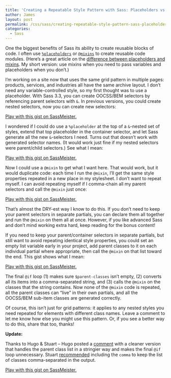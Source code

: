 ```yaml
---
title: 'Creating a Repeatable Style Pattern with Sass: Placeholders vs. Mixins'
author: James
layout: post
permalink: /css/sass/creating-repeatable-style-pattern-sass-placeholders-vs-mixins/
categories:
  - Sass
---
```

One the biggest benefits of Sass its ability to create reusable blocks of code. I often use <a title="Sass Placeholder Selector Documentation" href="http://sass-lang.com/documentation/file.SASS_REFERENCE.html#placeholder_selectors_" target="_blank">`%placeholders`</a> or <a title="Sass Mixin Documentation" href="http://sass-lang.com/documentation/file.SASS_REFERENCE.html#mixins" target="_blank">`@mixins`</a> to create reusable code modules. (Here&#8217;s a great article on the <a title="Sass: Mixin or Placeholder? by Hugo Giraurdel" href="http://www.sitepoint.com/sass-mixin-placeholder/" target="_blank">difference between placeholders and mixins</a>. My short version: use mixins when you need to pass variables and placeholders when you don&#8217;t.)

I&#8217;m working on a site now that uses the same grid pattern in multiple pages: products, services, and industries all have the same archive layout. I don&#8217;t need any variable-controlled style, so my first thought was to use a placeholder. With Sass 3.3, you can create OOCSS/BEM selectors by referencing parent selectors with `&`. In previous versions, you could create nested selectors, now you can create new selectors:

<p class="sassmeister" data-gist-id="11478684" data-height="480">
  <a href="http://sassmeister.com/gist/11478684">Play with this gist on SassMeister.</a>
</p>

I wondered if I could do use a `%placeholder` at the top of a `&`-nested set of styles, extend that top placeholder in the container selector, and let Sass generate all the new `&`-selectors I need. Turns out that doesn&#8217;t work with generated selector names. (It would work just fine if my nested selectors were parent/child selectors.) See what I mean:

<p class="sassmeister" data-gist-id="11481882" data-height="480">
  <a href="http://sassmeister.com/gist/11481882">Play with this gist on SassMeister.</a>
</p>

Now I could use a `@mixin` to get what I want here. That would work, but it would duplicate code: each time I run the `@mixin`, I&#8217;ll get the same style properties repeated in a new place in my stylesheet. I don&#8217;t want to repeat myself. I can avoid repeating myself if I comma-chain all my parent selectors and call the `@mixin` just once:

<p class="sassmeister" data-gist-id="11482335" data-height="480">
  <a href="http://sassmeister.com/gist/11482335">Play with this gist on SassMeister.</a>
</p>

That&#8217;s almost the DRY-est way I know to do this. If you don&#8217;t need to keep your parent selectors in separate partials, you can declare them all together and run the `@mixin` on them all at once. However, if you like advanced Sass and don&#8217;t mind working extra hard, keep reading for the bonus content!

If you need to keep your parent/container selectors in separate partials, but still want to avoid repeating identical style properties, you could set an empty list variable early in your project, add parent classes to it on each individual partial where appropriate, then call the `@mixin` on that list toward the end. This gist shows what I mean:

<p class="sassmeister" data-gist-id="11483068" data-height="480">
  <a href="http://sassmeister.com/gist/11483068">Play with this gist on SassMeister.</a>
</p>

The final `@if` loop (1) makes sure `$parent-classes` isn&#8217;t empty, (2) converts all its items into a comma-separated string, and (3) calls the `@mixin` on the classes that the string contains. Now none of the `@mixin` code is repeated, all the parent classes can &#8220;live&#8221; in their own partials, and all the OOCSS/BEM sub-item classes are generated correctly.

Of course, this isn&#8217;t just for grid patterns: it applies to any nested styles you need repeated for elements with different class names. Leave a comment to let me know how else you might use this pattern. Or, if you see a better way to do this, share that too, thanks!

**Update:**

Thanks to Hugo & Stuart &#8211; Hugo posted a [comment][1] with a cleaner version that handles the parent class list in a stringier way and makes the final `@if` loop unnecessary. Stuart [recommended][2] including the `comma` to keep the list of classes comma-separated in the output.

<p class="sassmeister" data-gist-id="3e6b586921f9556856fd" data-height="480">
  <a href="http://sassmeister.com/gist/3e6b586921f9556856fd">Play with this gist on SassMeister.</a>
</p>

 [1]: http://jamessteinbach.com/css/sass/creating-repeatable-style-pattern-sass-placeholders-vs-mixins/#comment-63 "Read Hugo's comment"
 [2]: http://jamessteinbach.com/css/sass/creating-repeatable-style-pattern-sass-placeholders-vs-mixins/#comment-67 "Read Stuart's comment"

 <script src="http://static.sassmeister.com/js/embed.js" async></script>